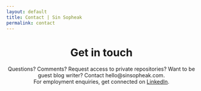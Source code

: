 ```yaml
---
layout: default
title: Contact | Sin Sopheak
permalink: contact
---
```


<header class="page-header header header-contact container-fluid">
    <div class="overlay">
    <div class="description">
            <h1>Get in touch</h1>
            <p>Questions? Comments? Request access to private repositories? Want to be guest blog writer? Contact hello@sinsopheak.com.
            <br>For employment enquiries, get connected on <a href="https://www.linkedin.com/in/sinsopheak/"  target="_blank">LinkedIn</a>.</p>
        </div>
    </div>

</header>
